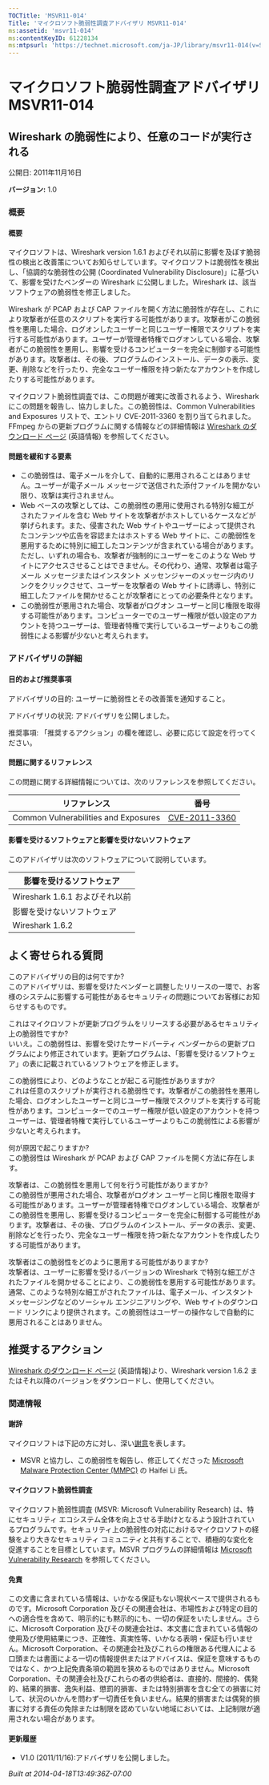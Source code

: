 ```yaml
---
TOCTitle: 'MSVR11-014'
Title: 'マイクロソフト脆弱性調査アドバイザリ MSVR11-014'
ms:assetid: 'msvr11-014'
ms:contentKeyID: 61228134
ms:mtpsurl: 'https://technet.microsoft.com/ja-JP/library/msvr11-014(v=Security.10)'
---
```




マイクロソフト脆弱性調査アドバイザリ MSVR11-014
===============================================

Wireshark の脆弱性により、任意のコードが実行される
--------------------------------------------------

公開日: 2011年11月16日

**バージョン:** 1.0

### 概要

#### 概要

マイクロソフトは、Wireshark version 1.6.1 およびそれ以前に影響を及ぼす脆弱性の検出と改善策についてお知らせしています。マイクロソフトは脆弱性を検出し、「協調的な脆弱性の公開 (Coordinated Vulnerability Disclosure)」に基づいて、影響を受けたベンダーの Wireshark に公開しました。Wireshark は、該当ソフトウェアの脆弱性を修正しました。

Wireshark が PCAP および CAP ファイルを開く方法に脆弱性が存在し、これにより攻撃者が任意のスクリプトを実行する可能性があります。攻撃者がこの脆弱性を悪用した場合、ログオンしたユーザーと同じユーザー権限でスクリプトを実行する可能性があります。ユーザーが管理者特権でログオンしている場合、攻撃者がこの脆弱性を悪用し、影響を受けるコンピューターを完全に制御する可能性があります。攻撃者は、その後、プログラムのインストール、データの表示、変更、削除などを行ったり、完全なユーザー権限を持つ新たなアカウントを作成したりする可能性があります。

マイクロソフト脆弱性調査では、この問題が確実に改善されるよう、Wireshark にこの問題を報告し、協力しました。この脆弱性は、Common Vulnerabilities and Exposures リストで、エントリ CVE-2011-3360 を割り当てられました。FFmpeg からの更新プログラムに関する情報などの詳細情報は [Wireshark のダウンロード ページ](https://www.wireshark.org/download.html) (英語情報) を参照してください。

#### 問題を緩和する要素

-   この脆弱性は、電子メールを介して、自動的に悪用されることはありません。ユーザーが電子メール メッセージで送信された添付ファイルを開かない限り、攻撃は実行されません。
-   Web ベースの攻撃としては、この脆弱性の悪用に使用される特別な細工がされたファイルを含む Web サイトを攻撃者がホストしているケースなどが挙げられます。また、侵害された Web サイトやユーザーによって提供されたコンテンツや広告を容認またはホストする Web サイトに、この脆弱性を悪用するために特別に細工したコンテンツが含まれている場合があります。ただし、いずれの場合も、攻撃者が強制的にユーザーをこのような Web サイトにアクセスさせることはできません。その代わり、通常、攻撃者は電子メール メッセージまたはインスタント メッセンジャーのメッセージ内のリンクをクリックさせて、ユーザーを攻撃者の Web サイトに誘導し、特別に細工したファイルを開かせることが攻撃者にとっての必要条件となります。
-   この脆弱性が悪用された場合、攻撃者がログオン ユーザーと同じ権限を取得する可能性があります。コンピューターでのユーザー権限が低い設定のアカウントを持つユーザーは、管理者特権で実行しているユーザーよりもこの脆弱性による影響が少ないと考えられます。

### アドバイザリの詳細

#### 目的および推奨事項

アドバイザリの目的: ユーザーに脆弱性とその改善策を通知すること。

アドバイザリの状況: アドバイザリを公開しました。

推奨事項: 「推奨するアクション」の欄を確認し、必要に応じて設定を行ってください。

#### 問題に関するリファレンス

この問題に関する詳細情報については、次のリファレンスを参照してください。

| リファレンス                         | 番号                                                                             |
|--------------------------------------|----------------------------------------------------------------------------------|
| Common Vulnerabilities and Exposures | [CVE-2011-3360](https://www.cve.mitre.org/cgi-bin/cvename.cgi?name=cve-2011-3360) |

#### 影響を受けるソフトウェアと影響を受けないソフトウェア

このアドバイザリは次のソフトウェアについて説明しています。

| 影響を受けるソフトウェア       |
|--------------------------------|
| Wireshark 1.6.1 およびそれ以前 |
| 影響を受けないソフトウェア     |
| Wireshark 1.6.2                |

よく寄せられる質問
------------------

 
このアドバイザリの目的は何ですか?     
このアドバイザリは、影響を受けたベンダーと調整したリリースの一環で、お客様のシステムに影響する可能性があるセキュリティの問題についてお客様にお知らせするものです。

これはマイクロソフトが更新プログラムをリリースする必要があるセキュリティ上の脆弱性ですか?     
いいえ。この脆弱性は、影響を受けたサードパーティ ベンダーからの更新プログラムにより修正されています。更新プログラムは、「影響を受けるソフトウェア」の表に記載されているソフトウェアを修正します。

この脆弱性により、どのようなことが起こる可能性がありますか?     
これは任意のスクリプトが実行される脆弱性です。攻撃者がこの脆弱性を悪用した場合、ログオンしたユーザーと同じユーザー権限でスクリプトを実行する可能性があります。コンピューターでのユーザー権限が低い設定のアカウントを持つユーザーは、管理者特権で実行しているユーザーよりもこの脆弱性による影響が少ないと考えられます。

何が原因で起こりますか?     
この脆弱性は Wireshark が PCAP および CAP ファイルを開く方法に存在します。

攻撃者は、この脆弱性を悪用して何を行う可能性がありますか?     
この脆弱性が悪用された場合、攻撃者がログオン ユーザーと同じ権限を取得する可能性があります。ユーザーが管理者特権でログオンしている場合、攻撃者がこの脆弱性を悪用し、影響を受けるコンピューターを完全に制御する可能性があります。攻撃者は、その後、プログラムのインストール、データの表示、変更、削除などを行ったり、完全なユーザー権限を持つ新たなアカウントを作成したりする可能性があります。

攻撃者はこの脆弱性をどのように悪用する可能性がありますか?     
攻撃者は、ユーザーに影響を受けるバージョンの Wireshark で特別な細工がされたファイルを開かせることにより、この脆弱性を悪用する可能性があります。通常、このような特別な細工がされたファイルは、電子メール、インスタント メッセージングなどのソーシャル エンジニアリングや、Web サイトのダウンロード リンクにより提供されます。この脆弱性はユーザーの操作なしで自動的に悪用されることはありません。

推奨するアクション
------------------

 
[Wireshark のダウンロード ページ](https://www.wireshark.org/download.html) (英語情報)より、Wireshark version 1.6.2 またはそれ以降のバージョンをダウンロードし、使用してください。

### 関連情報

#### 謝辞

マイクロソフトは下記の方に対し、深い[謝意](https://technet.microsoft.com/security/bulletin/policy)を表します。

-   MSVR と協力し、この脆弱性を報告し、修正してくださった [Microsoft Malware Protection Center (MMPC)](https://www.microsoft.com/security/portal/) の Haifei Li 氏。

#### マイクロソフト脆弱性調査

マイクロソフト脆弱性調査 (MSVR: Microsoft Vulnerability Research) は、特にセキュリティ エコシステム全体を向上させる手助けとなるよう設計されているプログラムです。セキュリティ上の脆弱性の対応におけるマイクロソフトの経験をより大きなセキュリティ コミュニティと共有することで、積極的な変化を促進することを目標としています。MSVR プログラムの詳細情報は [Microsoft Vulnerability Research](https://go.microsoft.com/fwlink/?linkid=233195) を参照してください。

#### 免責

この文書に含まれている情報は、いかなる保証もない現状ベースで提供されるものです。Microsoft Corporation 及びその関連会社は、市場性および特定の目的への適合性を含めて、明示的にも黙示的にも、一切の保証をいたしません。さらに、Microsoft Corporation 及びその関連会社は、本文書に含まれている情報の使用及び使用結果につき、正確性、真実性等、いかなる表明・保証も行いません。Microsoft Corporation、その関連会社及びこれらの権限ある代理人による口頭または書面による一切の情報提供またはアドバイスは、保証を意味するものではなく、かつ上記免責条項の範囲を狭めるものではありません。Microsoft Corporation、その関連会社及びこれらの者の供給者は、直接的、間接的、偶発的、結果的損害、逸失利益、懲罰的損害、または特別損害を含む全ての損害に対して、状況のいかんを問わず一切責任を負いません。結果的損害または偶発的損害に対する責任の免除または制限を認めていない地域においては、上記制限が適用されない場合があります。

#### 更新履歴

-   V1.0 (2011/11/16):アドバイザリを公開しました。

*Built at 2014-04-18T13:49:36Z-07:00*
